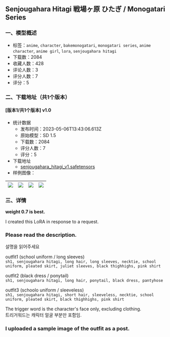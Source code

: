 ## Senjougahara Hitagi 戦場ヶ原 ひたぎ / Monogatari Series
### 一、模型概述

- 标签：`anime`, `character`, `bakemonogatari`, `monogatari series`, `anime character`, `anime girl`, `lora`, `senjougahara hitagi`
- 下载数：2084
- 收藏人数：428
- 评论人数：3
- 评分人数：7
- 评分：5

### 二、下载地址（共1个版本）

#### [版本1/共1个版本] v1.0

- 统计数据
  - 发布时间：2023-05-06T13:43:06.613Z
  - 原始模型：SD 1.5
  - 下载数：2084
  - 评分人数：7
  - 评分：5
- 下载地址
  - [senjougahara_hitagi_v1.safetensors](https://civitai.com/api/download/models/63949)
- 样例图像：

| <img src="https://image.civitai.com/xG1nkqKTMzGDvpLrqFT7WA/22d7f8ce-dc77-457b-9bd5-1cd9f8179e2c/width=450/705984.jpeg" /> | <img src="https://image.civitai.com/xG1nkqKTMzGDvpLrqFT7WA/e94a071d-bd57-406a-80c4-8ebb8a84bf6e/width=450/705990.jpeg" /> | <img src="https://image.civitai.com/xG1nkqKTMzGDvpLrqFT7WA/383b6b8f-e39b-4873-ac46-3d9d6c32674b/width=450/705987.jpeg" /> | <img src="https://image.civitai.com/xG1nkqKTMzGDvpLrqFT7WA/a74305bb-19b1-4aae-af4b-d22ec31a5f4b/width=450/705981.jpeg" /> |
| ---- | ---- | ---- | ---- |


### 三、详情
<p><strong>weight 0.7 is best.</strong></p><p>I created this LoRA in response to a request.</p><p></p><h3>Please read the description.</h3><p>설명을 읽어주세요</p><p></p><p>outfit1 (school uniform / long sleeves)<br /><code>sh1, senjougahara hitagi, long hair, long sleeves, necktie, school uniform, pleated skirt, juliet sleeves, black thighhighs, pink shirt</code></p><p></p><p>outfit2 (black dress / ponytail)<br /><code>sh1, senjougahara hitagi, long hair, ponytail, black dress, pantyhose</code></p><p></p><p>outfit3 (schoolo uniform / sleeveless)<br /><code>sh1, senjougahara hitagi, short hair, sleeveless, necktie, school uniform, pleated skirt, black thighhighs, pink shirt</code></p><p></p><p>The trigger word is the character's face only, excluding clothing.<br />트리거워드는 캐릭터 얼굴 부분만 포함임.</p><h3>I uploaded a sample image of the outfit as a post.</h3>